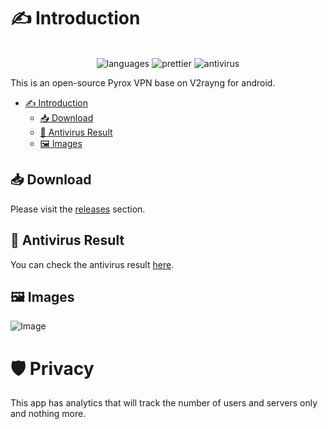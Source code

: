 # ✍ Introduction

<p align="center">
    <br/>
    <img src="https://img.shields.io/badge/kotlin-100%25-orange?label=kotlin" alt="languages" >
    <img src="https://img.shields.io/badge/code_style-prettier-ff69b4.svg?style=flat-square" alt="prettier" >
    <img src="https://img.shields.io/badge/antivirus-PASS-green" alt="antivirus" >
    <br/>
</p>

This is an open-source Pyrox VPN base on V2rayng for android.

- [✍ Introduction](#-introduction)
  - [📥 Download](#-download)
  - [🦠 Antivirus Result](#-antivirus-result)
  - [🖼 Images](#-images)

## 📥 Download

Please visit the [releases](https://github.com/alialayi/PyroxVPN/releases) section.

## 🦠 Antivirus Result

You can check the antivirus result [here](https://www.virustotal.com/gui/file/e1ec41f9fb01d51ec95d70b58404bdee2f524ebe809ef149242c8458aea6db71).

## 🖼 Images

![Image](https://github.com/user-attachments/assets/0f3d57b9-6f30-48ef-80dd-9ec2c11f0ca3)

# 🛡️ Privacy
This app has analytics that will track the number of users and servers only and nothing more.

